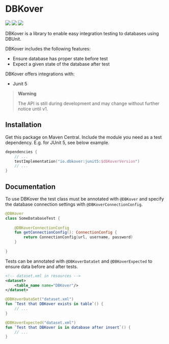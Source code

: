 # DBKover

![](https://img.shields.io/maven-central/v/io.dbkover/core)
![](https://img.shields.io/github/actions/workflow/status/dbkover/dbkover/build.yml?branch=main)
![](https://img.shields.io/github/license/dbkover/dbkover)

DBKover is a library to enable easy integration testing to databases using DBUnit.

DBKover includes the following features:
- Ensure database has proper state before test
- Expect a given state of the database after test

DBKover offers integrations with:
- Junit 5

> **Warning**
> 
> The API is still during development and may change without further notice until v1.

## Installation

Get this package on Maven Central.
Include the module you need as a test dependency.
E.g. for JUnit 5, see below example.

```kotlin
dependencies {
    // ...
    testImplementation("io.dbkover:junit5:$dbKoverVersion")
    // ...
}
```

## Documentation

To use DBKover the test class must be annotated with `@DBKover` and specify the database connection settings with `@DBKoverConnectionConfig`.

```kotlin
@DBKover
class SomeDatabaseTest {
    
    @DBKoverConnectionConfig
    fun getConnectionConfig(): ConnectionConfig {
        return ConnectionConfig(url, username, password)
    }
    
}
```

Tests can be annotated with `@DBKoverDataSet` and `@DBKoverExpected` to ensure data before and after tests.

```xml
<!-- dataset.xml in resources -->
<dataset>
    <table_name name="DBKover"/>
</dataset>
```

```kotlin
@DBKoverDataSet("dataset.xml")
fun `Test that DBKover exists in table`() {
    // ...
}

@DBKoverExpected("dataset.xml")
fun `Test that DBKover is in database after insert`() {
    // ...
}
```
